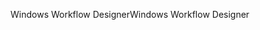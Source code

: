 <span data-ttu-id="12d34-101">Windows Workflow Designer</span><span class="sxs-lookup"><span data-stu-id="12d34-101">Windows Workflow Designer</span></span>